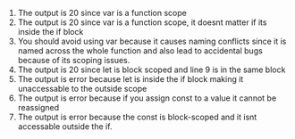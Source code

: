 1. The output is 20 since var is a function scope
2. The output is 20 since var is a function scope, it doesnt matter if its inside the if block
3. You should avoid using var because it causes naming conflicts since it is named across the whole function and also lead to accidental bugs because of its scoping issues.
4. The output is 20 since let is block scoped and line 9 is in the same block
5. The output is error because let is inside the if block making it unaccessable to the outside scope
6. The output is error because if you assign const to a value it cannot be reassigned
7. The output is error because the const is block-scoped and it isnt accessable outside the if.